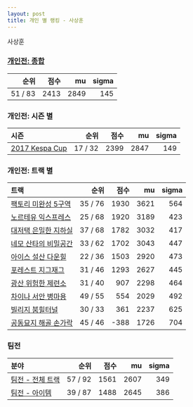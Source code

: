 ```yaml
---
layout: post
title: 개인 별 랭킹 - 사상훈
---
```


사상훈

### [개인전: 종합](../singles-full)

| 순위 | 점수 | mu | sigma |
|---:|---:|---:|---:|
| 51 / 83 | 2413 | 2849 | 145 |

### 개인전: 시즌 별

| 시즌 | 순위 | 점수 | mu | sigma |
|:---|---:|---:|---:|---:|
| [2017 Kespa Cup](../s2017_2) | 17 / 32 | 2399 | 2847 | 149 |

### 개인전: 트랙 별

| 트랙 | 순위 | 점수 | mu | sigma |
|:---|---:|---:|---:|---:|
| [팩토리 미완성 5구역](../district5) | 35 / 76 | 1930 | 3621 | 564 |
| [노르테유 익스프레스](../noex) | 25 / 68 | 1920 | 3189 | 423 |
| [대저택 은밀한 지하실](../jeotaek) | 37 / 68 | 1782 | 3032 | 417 |
| [네모 산타의 비밀공간](../santa) | 33 / 62 | 1702 | 3043 | 447 |
| [아이스 설산 다운힐](../seolsan) | 22 / 36 | 1503 | 2920 | 473 |
| [포레스트 지그재그](../zigzag) | 31 / 46 | 1293 | 2627 | 445 |
| [광산 위험한 제련소](../jeryeonso) | 31 / 40 | 907 | 2298 | 464 |
| [차이나 서안 병마용](../byeongma) | 49 / 55 | 554 | 2029 | 492 |
| [빌리지 붐힐터널](../boomhill) | 30 / 33 | 361 | 2237 | 625 |
| [공동묘지 해골 손가락](../haeson) | 45 / 46 | -388 | 1726 | 704 |

### 팀전

| 분야 | 순위 | 점수 | mu | sigma |
|:---|---:|---:|---:|---:|
| [팀전 - 전체 트랙](../team-full) | 57 / 92 | 1561 | 2607 | 349 |
| [팀전 - 아이템](../team-item) | 39 / 87 | 1488 | 2645 | 386 |
